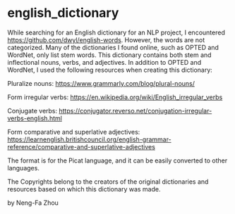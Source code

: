 # english_dictionary
While searching for an English dictionary for an NLP project, I encountered https://github.com/dwyl/english-words. However, the words are not categorized. Many of the dictionaries I found online, such as OPTED and WordNet, only list stem words. This dictionary contains both stem and inflectional nouns, verbs, and adjectives.  In addition to OPTED and WordNet, I used the following resources when creating this dictionary:

Pluralize nouns:  https://www.grammarly.com/blog/plural-nouns/

Form irregular verbs: https://en.wikipedia.org/wiki/English_irregular_verbs

Conjugate verbs: https://conjugator.reverso.net/conjugation-irregular-verbs-english.html

Form comparative and superlative adjectives: https://learnenglish.britishcouncil.org/english-grammar-reference/comparative-and-superlative-adjectives

The format is for the Picat language, and it can be easily converted to other languages.

The Copyrights belong to the creators of the original dictionaries and resources based on which this dictionary was made.

by Neng-Fa Zhou
